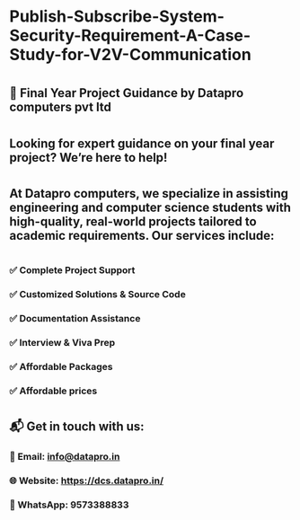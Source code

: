 # Publish-Subscribe-System-Security-Requirement-A-Case-Study-for-V2V-Communication
#

## 💼 Final Year Project Guidance by Datapro computers pvt ltd
#
## Looking for expert guidance on your final year project? We’re here to help!
#
## At Datapro computers, we specialize in assisting engineering and computer science students with high-quality, real-world projects tailored to academic requirements. Our services include:
#
### ✅ Complete Project Support
### ✅ Customized Solutions & Source Code
### ✅ Documentation Assistance
### ✅ Interview & Viva Prep
### ✅ Affordable Packages
### ✅ Affordable prices
#
## 📬 Get in touch with us:
### 📧 Email: info@datapro.in
### 🌐 Website: https://dcs.datapro.in/
### 📱 WhatsApp: 9573388833
